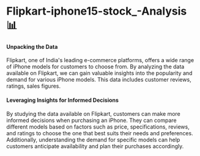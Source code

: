 # Flipkart-iphone15-stock_-Analysis 📊

#### Unpacking the Data
Flipkart, one of India's leading e-commerce platforms, offers a wide range of iPhone models for customers to choose from. By analyzing the data available on Flipkart, we can gain valuable insights into the popularity and demand for various iPhone models. This data includes customer reviews, ratings, sales figures.

#### Leveraging Insights for Informed Decisions
By studying the data available on Flipkart, customers can make more informed decisions when purchasing an iPhone. They can compare different models based on factors such as price, specifications, reviews, and ratings to choose the one that best suits their needs and preferences. Additionally, understanding the demand for specific models can help customers anticipate availability and plan their purchases accordingly.
